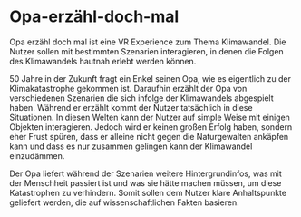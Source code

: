# Opa-erzähl-doch-mal
 
Opa erzähl doch mal ist eine VR Experience zum Thema Klimawandel. 
Die Nutzer sollen mit bestimmten Szenarien interagieren, in denen die Folgen des Klimawandels hautnah erlebt werden können.

50 Jahre in der Zukunft fragt ein Enkel seinen Opa, wie es eigentlich zu der Klimakatastrophe gekommen ist. Daraufhin erzählt der Opa von verschiedenen Szenarien die sich infolge der Klimawandels abgespielt haben. Während er erzählt kommt der Nutzer tatsächlich in diese Situationen. In diesen Welten kann der Nutzer auf simple Weise mit einigen Objekten interagieren. Jedoch wird er keinen großen Erfolg haben, sondern eher Frust spüren, dass er alleine nicht gegen die Naturgewalten ankäpfen kann und dass es nur zusammen gelingen kann der Klimawandel einzudämmen. 

Der Opa liefert während der Szenarien weitere Hintergrundinfos, was mit der Menschheit passiert ist und was sie hätte machen müssen, um diese Katastrophen zu verhindern. 
Somit sollen dem Nutzer klare Anhaltspunkte geliefert werden, die auf wissenschaftlichen Fakten basieren. 
